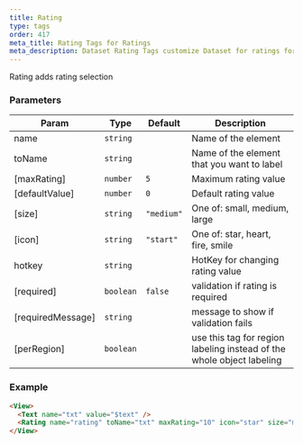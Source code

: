 ```yaml
---
title: Rating
type: tags
order: 417
meta_title: Rating Tags for Ratings
meta_description: Dataset Rating Tags customize Dataset for ratings for machine learning and data science projects.
---
```


Rating adds rating selection

### Parameters

| Param | Type | Default | Description |
| --- | --- | --- | --- |
| name | <code>string</code> |  | Name of the element |
| toName | <code>string</code> |  | Name of the element that you want to label |
| [maxRating] | <code>number</code> | <code>5</code> | Maximum rating value |
| [defaultValue] | <code>number</code> | <code>0</code> | Default rating value |
| [size] | <code>string</code> | <code>&quot;medium&quot;</code> | One of: small, medium, large |
| [icon] | <code>string</code> | <code>&quot;start&quot;</code> | One of: star, heart, fire, smile |
| hotkey | <code>string</code> |  | HotKey for changing rating value |
| [required] | <code>boolean</code> | <code>false</code> | validation if rating is required |
| [requiredMessage] | <code>string</code> |  | message to show if validation fails |
| [perRegion] | <code>boolean</code> |  | use this tag for region labeling instead of the whole object labeling |

### Example
```html
<View>
  <Text name="txt" value="$text" />
  <Rating name="rating" toName="txt" maxRating="10" icon="star" size="medium" />
</View>
```
